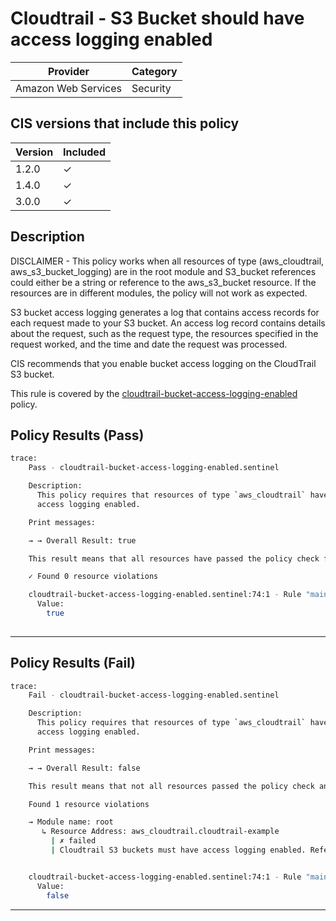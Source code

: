 # Cloudtrail - S3 Bucket should have access logging enabled

| Provider            | Category |
|---------------------|----------|
| Amazon Web Services | Security |

## CIS versions that include this policy

| Version | Included |
|---------|----------|
| 1.2.0   | &check;  |
| 1.4.0   | &check;  |
| 3.0.0   | &check;  |

## Description

DISCLAIMER - This policy works when all resources of type (aws_cloudtrail, aws_s3_bucket_logging) are in the root module
and S3_bucket references could either be a string or reference to the aws_s3_bucket resource.
If the resources are in different modules, the policy will not work as expected.

S3 bucket access logging generates a log that contains access records for each request made to your S3 bucket. 
An access log record contains details about the request, such as the request type, the resources specified in the request worked, 
and the time and date the request was processed.

CIS recommends that you enable bucket access logging on the CloudTrail S3 bucket.


This rule is covered by the [cloudtrail-bucket-access-logging-enabled](../../policies/cloudtrail-bucket-access-logging-enabled.sentinel) policy.

## Policy Results (Pass)
```bash
trace:
    Pass - cloudtrail-bucket-access-logging-enabled.sentinel

    Description:
      This policy requires that resources of type `aws_cloudtrail` have bucket
      access logging enabled.

    Print messages:

    → → Overall Result: true

    This result means that all resources have passed the policy check for the policy cloudtrail-bucket-access-logging-enabled.

    ✓ Found 0 resource violations

    cloudtrail-bucket-access-logging-enabled.sentinel:74:1 - Rule "main"
      Value:
        true
        
```
---

## Policy Results (Fail)
```bash
trace:
    Fail - cloudtrail-bucket-access-logging-enabled.sentinel

    Description:
      This policy requires that resources of type `aws_cloudtrail` have bucket
      access logging enabled.

    Print messages:

    → → Overall Result: false

    This result means that not all resources passed the policy check and the protected behavior is not allowed for the policy cloudtrail-bucket-access-logging-enabled.

    Found 1 resource violations

    → Module name: root
       ↳ Resource Address: aws_cloudtrail.cloudtrail-example
         | ✗ failed
         | Cloudtrail S3 buckets must have access logging enabled. Refer to https://docs.aws.amazon.com/securityhub/latest/userguide/cloudtrail-controls.html#cloudtrail-7 for more details.


    cloudtrail-bucket-access-logging-enabled.sentinel:74:1 - Rule "main"
      Value:
        false

```

---